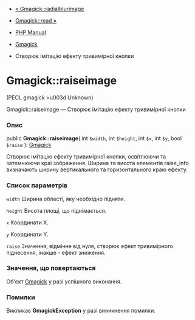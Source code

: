- [« Gmagick::radialblurimage](gmagick.radialblurimage.md)
- [Gmagick::read »](gmagick.read.md)

- [PHP Manual](index.md)
- [Gmagick](class.gmagick.md)
- Створює імітацію ефекту тривимірної кнопки

# Gmagick::raiseimage

(PECL gmagick \>u003d Unknown)

Gmagick::raiseimage — Створює імітацію ефекту тривимірної кнопки

### Опис

public **Gmagick::raiseimage**(
int `$width`,
int `$height`,
int `$x`,
int `$y`,
bool `$raise`
): [Gmagick](class.gmagick.md)

Створює імітацію ефекту тривимірної кнопки, освітлюючи та затемнюючи краї
зображення. Ширина та висота елементів raise_info визначають ширину
вертикального та горизонтального краю ефекту.

### Список параметрів

`width`
Ширина області, яку необхідно підняти.

`height`
Висота площі, що піднімається.

`x`
Координати X.

`y`
Координати Y.

`raise`
Значення, відмінне від нуля, створює ефект тривимірного піднесення,
інакше - ефект зниження.

### Значення, що повертаються

Об'єкт [Gmagick](class.gmagick.md) у разі успішного виконання.

### Помилки

Викликає **GmagickException** у разі виникнення помилки.
